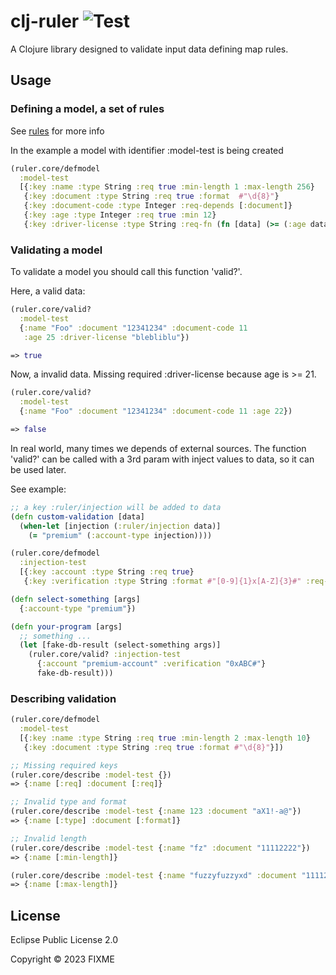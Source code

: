 
# clj-ruler ![Test](https://github.com/bbortolli/clj-ruler/actions/workflows/clojure-test.yaml/badge.svg)

A Clojure library designed to validate input data defining map rules.

## Usage

### Defining a model, a set of rules
See [rules](./doc/rules.md) for more info

In the example a model with identifier :model-test is being created
```clj
(ruler.core/defmodel
  :model-test
  [{:key :name :type String :req true :min-length 1 :max-length 256}
   {:key :document :type String :req true :format  #"\d{8}"}
   {:key :document-code :type Integer :req-depends [:document]}
   {:key :age :type Integer :req true :min 12}
   {:key :driver-license :type String :req-fn (fn [data] (>= (:age data) 21))}])
```

### Validating a model
To validate a model you should call this function 'valid?'.

Here, a valid data:
```clj
(ruler.core/valid?
  :model-test
  {:name "Foo" :document "12341234" :document-code 11
   :age 25 :driver-license "blebliblu"})

=> true
```

Now, a invalid data. Missing required :driver-license because age is >= 21.
```clj
(ruler.core/valid?
  :model-test
  {:name "Foo" :document "12341234" :document-code 11 :age 22})

=> false
```

In real world, many times we depends of external sources. The function 'valid?' can be called with a 3rd param with inject values to data, so it can be used later.

See example:

```clj
;; a key :ruler/injection will be added to data
(defn custom-validation [data]
  (when-let [injection (:ruler/injection data)]
    (= "premium" (:account-type injection))))

(ruler.core/defmodel
  :injection-test
  [{:key :account :type String :req true}
   {:key :verification :type String :format #"[0-9]{1}x[A-Z]{3}#" :req-fn custom-validation}])

(defn select-something [args]
  {:account-type "premium"})

(defn your-program [args]
  ;; something ...
  (let [fake-db-result (select-something args)]
    (ruler.core/valid? :injection-test
      {:account "premium-account" :verification "0xABC#"}
      fake-db-result)))
```

### Describing validation
```clj
(ruler.core/defmodel
  :model-test
  [{:key :name :type String :req true :min-length 2 :max-length 10}
   {:key :document :type String :req true :format #"\d{8}"}])

;; Missing required keys
(ruler.core/describe :model-test {})
=> {:name [:req] :document [:req]}

;; Invalid type and format
(ruler.core/describe :model-test {:name 123 :document "aX1!-a@"})
=> {:name [:type] :document [:format]}

;; Invalid length
(ruler.core/describe :model-test {:name "fz" :document "11112222"})
=> {:name [:min-length]}

(ruler.core/describe :model-test {:name "fuzzyfuzzyxd" :document "11112222"})
=> {:name [:max-length]}
```

## License

Eclipse Public License 2.0

Copyright © 2023 FIXME
